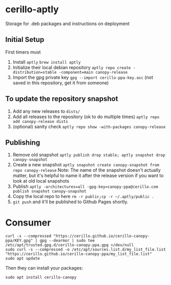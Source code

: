 # cerillo-aptly

Storage for .deb packages and instructions on deployment

## Initial Setup
First timers must
1. Install `aptly`
  `brew install aptly`
2. Initialize their local debian repository
  `aptly repo create -distribution=stable -component=main canopy-release`
3. Import the gpg private key `gpg --import cerillo-ppa-key.asc` (not saved in this repository, get it from someone)

## To update the repository snapshot
1. Add any new releases to `dists/`
2. Add all releases to the repository (ok to do multiple times)
  `aptly repo add canopy-release dists`
3. (optional) sanity check `aptly repo show -with-packages canopy-release`

## Publishing
1. Remove old snapshot `aptly publish drop stable; aptly snapshot drop canopy-snapshot`
1. Create a new snapshot `aptly snapshot create canopy-snapshot from repo canopy-release`
  Note: The name of the snapshot doesn't actually matter, but it's helpful to name it after the release version if you want to look at old local snapshots
2. Publish `aptly -architectures=all -gpg-key=canopy-ppa@cerillo.com publish snapshot canopy-snapshot`
3. Copy the local repo to here `rm -r public;cp -r ~/.aptly/public .`
4. `git push` and it'll be published to Github Pages shortly.

# Consumer
```
curl -s --compressed "https://cerillo.github.io/cerillo-canopy-ppa/KEY.gpg" | gpg --dearmor | sudo tee /etc/apt/trusted.gpg.d/cerillo-canopy-ppa.gpg >/dev/null
sudo curl -s --compressed -o /etc/apt/sources.list.d/my_list_file.list "https://cerillo.github.io/cerillo-canopy-ppa/my_list_file.list"
sudo apt update
```

Then they can install your packages:

`sudo apt install cerillo-canopy`